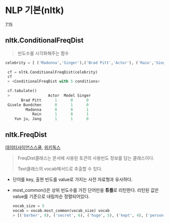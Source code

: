 # NLP 기본(nltk)

7.15

## nltk.ConditionalFreqDist

>빈도수를 시각화해주는 함수

 ```python
celebrity = [ ('Madonna','Singer'),('Brad Pitt','Actor'), ('Rain','Singer'), ('Gisele Bundchen','Model'), ('Rain','Actor'), ('Yun ju,Jang','Model'),('Yun ju,Jang', 'Actor') ]
  
  cf = nltk.ConditionalFreqDist(celebrity)
  cf
  > <ConditionalFreqDist with 5 conditions>
  
  cf.tabulate()
  >                 Actor  Model Singer 
        Brad Pitt      1      0      0 
  Gisele Bundchen      0      1      0 
          Madonna      0      0      1 
             Rain      1      0      1 
     Yun ju, Jang      1      1      0 
 ```

  

## nltk.FreqDist 

[데이터사이언스스쿨](https://datascienceschool.net/view-notebook/8895b16a141749a9bb381007d52721c1/), [위키독스](https://wikidocs.net/31766)

>FreqDist클래스는 문서에 사용된 토큰의 사용빈도 정보를 담는 클래스이다. 
>
>Text클래스의 vocab메서드로 추출할 수 있다.

- 단어를 key, 출현 빈도를 value로 가지는 사전 자료형과 유사하다. 

- most_common()은 상위 빈도수를 가진 단어만을 **튜플**로 리턴한다. 리턴된 값은 value를 기준으로 내림차순 정렬되어있다.

  ```python
  vocab_size = 5
  vocab = vocab.most_common(vocab_size) vocab
  > [('barber', 8), ('secret', 6), ('huge', 5), ('kept', 4), ('person', 3)]
  ```

  